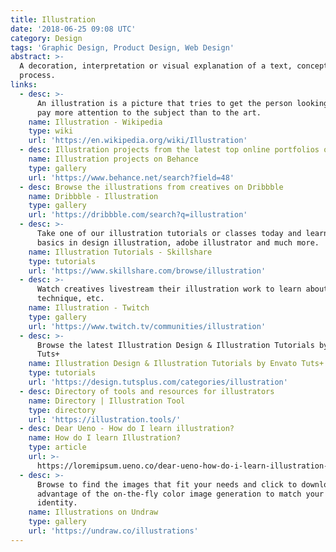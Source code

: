 ```yaml
---
title: Illustration
date: '2018-06-25 09:08 UTC'
category: Design
tags: 'Graphic Design, Product Design, Web Design'
abstract: >-
  A decoration, interpretation or visual explanation of a text, concept or
  process.
links:
  - desc: >-
      An illustration is a picture that tries to get the person looking at it to
      pay more attention to the subject than to the art.
    name: Illustration - Wikipedia
    type: wiki
    url: 'https://en.wikipedia.org/wiki/Illustration'
  - desc: Illustration projects from the latest top online portfolios on Behance
    name: Illustration projects on Behance
    type: gallery
    url: 'https://www.behance.net/search?field=48'
  - desc: Browse the illustrations from creatives on Dribbble
    name: Dribbble - Illustration
    type: gallery
    url: 'https://dribbble.com/search?q=illustration'
  - desc: >-
      Take one of our illustration tutorials or classes today and learn the
      basics in design illustration, adobe illustrator and much more.
    name: Illustration Tutorials - Skillshare
    type: tutorials
    url: 'https://www.skillshare.com/browse/illustration'
  - desc: >-
      Watch creatives livestream their illustration work to learn about process,
      technique, etc.
    name: Illustration - Twitch
    type: gallery
    url: 'https://www.twitch.tv/communities/illustration'
  - desc: >-
      Browse the latest Illustration Design & Illustration Tutorials by Envato
      Tuts+
    name: Illustration Design & Illustration Tutorials by Envato Tuts+
    type: tutorials
    url: 'https://design.tutsplus.com/categories/illustration'
  - desc: Directory of tools and resources for illustrators
    name: Directory | Illustration Tool
    type: directory
    url: 'https://illustration.tools/'
  - desc: Dear Ueno - How do I learn illustration?
    name: How do I learn Illustration?
    type: article
    url: >-
      https://loremipsum.ueno.co/dear-ueno-how-do-i-learn-illustration-34b179a71385
  - desc: >-
      Browse to find the images that fit your needs and click to download. Take
      advantage of the on-the-fly color image generation to match your brand
      identity.
    name: Illustrations on Undraw
    type: gallery
    url: 'https://undraw.co/illustrations'
---
```


